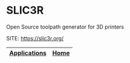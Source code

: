 # SLIC3R
 
 Open Source toolpath generator for 3D printers
 
 SITE: https://slic3r.org/

 | [Applications](https://portable-linux-apps.github.io/apps.html) | [Home](https://portable-linux-apps.github.io)
 | --- | --- |
